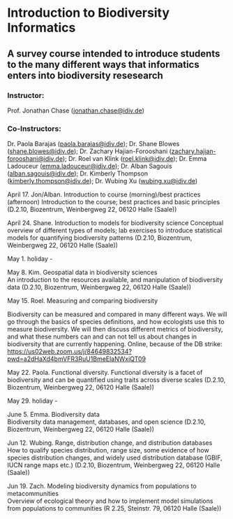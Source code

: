 # Introduction to Biodiversity Informatics

## A survey course intended to introduce students to the many different ways that informatics enters into biodiversity resesearch
### Instructor: 
Prof. Jonathan Chase (jonathan.chase@idiv.de)

### Co-Instructors:
Dr. Paola Barajas (paola.barajas@idiv.de); Dr. Shane Blowes (shane.blowes@idiv.de);
Dr. Zachary Hajian-Forooshani (zachary.hajian-forooshani@idiv.de);
Dr. Roel van Klink (roel.klink@idiv.de); Dr. Emma Ladouceur (emma.ladouceur@idiv.de);
Dr. Alban Sagouis (alban.sagouis@idiv.de);
Dr. Kimberly Thompson (kimberly.thompson@idiv.de);  Dr. Wubing Xu (wubing.xu@idiv.de)
 

April 17.	Jon/Alban.	Introduction to course (morning)/best practices (afternoon)	
Introduction to the course; best practices and basic principles	(D.2.10, Biozentrum, Weinbergweg 22, 06120 Halle (Saale))

April 24.	Shane.	Introduction to models for biodiversity science
Conceptual overview of different types of models; lab exercises to introduce statistical models for quantifying biodiversity patterns	(D.2.10, Biozentrum, Weinbergweg 22, 06120 Halle (Saale))

May 1.	holiday 	-		

May 8.	Kim.	Geospatial data in biodiversity sciences	
An introduction to the resources available, and manipulation of biodiversity data	(D.2.10, Biozentrum, Weinbergweg 22, 06120 Halle (Saale))

May 15.	Roel.	Measuring and comparing biodiversity	

Biodiversity can be measured and compared in many different ways. We will go through the basics of species definitions, and how ecologists use this to measure biodiversity. We will then discuss different metrics of biodiversity, and what these numbers can and can not tell us about changes in biodiversity that are currently happening. 	Online, because of the DB strike: https://us02web.zoom.us/j/84649832534?pwd=a2dHaXd4bmVFR3RuU1BmeElaNWxiQT09

May 22.	Paola.	Functional diversity.
Functional diversity is a facet of biodiversity and can be quantified using traits across diverse scales	(D.2.10, Biozentrum, Weinbergweg 22, 06120 Halle (Saale))

May 29.	holiday  	-		

June 5.	Emma.	Biodiversity data	
Biodiversity data management, databases, and open science	(D.2.10, Biozentrum, Weinbergweg 22, 06120 Halle (Saale))

Jun 12.	Wubing.	Range, distribution change, and distribution databases	
How to qualify species distribution, range size, some evidence of how species distribution changes, and widely used distribution database (GBIF, IUCN range maps etc.)	(D.2.10, Biozentrum, Weinbergweg 22, 06120 Halle (Saale))

Jun 19.	Zach.	Modeling biodiversity dynamics from populations to metacommunities	
Overview of ecological theory and how to implement model simulations from populations to communities	(R 2.25, Steinstr. 79, 06120 Halle (Saale))
